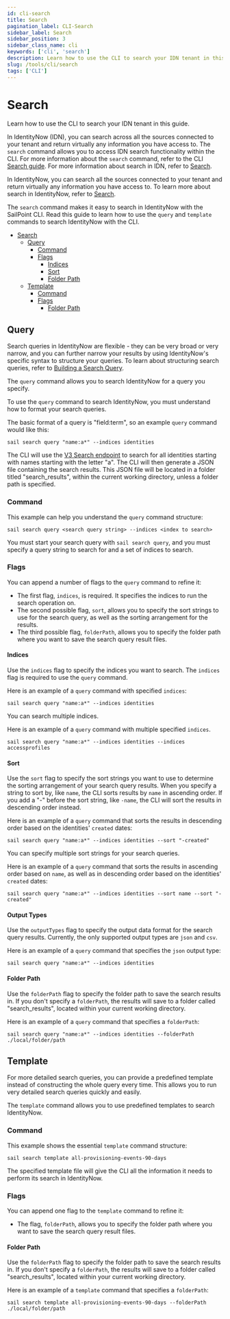 ```yaml
---
id: cli-search
title: Search
pagination_label: CLI-Search
sidebar_label: Search
sidebar_position: 3
sidebar_class_name: cli
keywords: ['cli', 'search']
description: Learn how to use the CLI to search your IDN tenant in this guide.
slug: /tools/cli/search
tags: ['CLI']
---
```


# Search

Learn how to use the CLI to search your IDN tenant in this guide.

In IdentityNow (IDN), you can search across all the sources connected to your tenant and return virtually any information you have access to. The `search` command allows you to access IDN search functionality within the CLI. For more information about the `search` command, refer to the CLI [Search guide](/idn/tools/cli/search). For more information about search in IDN, refer to [Search](idn/api/v3/search).

In IdentityNow, you can search all the sources connected to your tenant and return virtually any information you have access to. To learn more about search in IdentityNow, refer to [Search](https://documentation.sailpoint.com/saas/help/search/index.html).

The `search` command makes it easy to search in IdentityNow with the SailPoint CLI. Read this guide to learn how to use the `query` and `template` commands to search IdentityNow with the CLI. 

- [Search](#search)
  - [Query](#query)
    - [Command](#command)
    - [Flags](#flags)
      - [Indices](#indices)
      - [Sort](#sort)
      - [Folder Path](#folder-path)
  - [Template](#template)
    - [Command](#command-1)
    - [Flags](#flags-1)
      - [Folder Path](#folder-path-1)

## Query

Search queries in IdentityNow are flexible - they can be very broad or very narrow, and you can further narrow your results by using IdentityNow's specific syntax to structure your queries. To learn about structuring search queries, refer to [Building a Search Query](https://documentation.sailpoint.com/saas/help/search/building-query.html). 

The `query` command allows you to search IdentityNow for a query you specify. 

To use the `query` command to search IdentityNow, you must understand how to format your search queries. 

The basic format of a query is "field:term", so an example `query` command would like this: 

```shell
sail search query "name:a*" --indices identities 
```

The CLI will use the [V3 Search endpoint](https://developer.sailpoint.com/idn/api/v3/search-post) to search for all identities starting with names starting with the letter "a". 
The CLI will then generate a JSON file containing the search results. This JSON file will be located in a folder titled "search_results", within the current working directory, unless a folder path is specified. 

### Command

This example can help you understand the `query` command structure: 

```shell
sail search query <search query string> --indices <index to search> 
```

You must start your search query with `sail search query`, and you must specify a query string to search for and a set of indices to search. 

### Flags

You can append a number of flags to the `query` command to refine it: 
- The first flag, `indices`, is required. It specifies the indices to run the search operation on. 
- The second possible flag, `sort`, allows you to specify the sort strings to use for the search query, as well as the sorting arrangement for the results. 
- The third possible flag, `folderPath`, allows you to specify the folder path where you want to save the search query result files. 
 
#### Indices

Use the `indices` flag to specify the indices you want to search. The `indices` flag is required to use the `query` command.

Here is an example of a `query` command with specified `indices`: 

```shell
sail search query "name:a*" --indices identities
```

You can search multiple indices. 

Here is an example of a `query` command with multiple specified `indices`. 

```shell
sail search query "name:a*" --indices identities --indices accessprofiles
```

#### Sort

Use the `sort` flag to specify the sort strings you want to use to determine the sorting arrangement of your search query results. 
When you specify a string to sort by, like `name`, the CLI sorts results by `name` in ascending order. If you add a "-" before the sort string, like `-name`, the CLI will sort the results in descending order instead.

Here is an example of a `query` command that sorts the results in descending order based on the identities' `created` dates: 

```shell
sail search query "name:a*" --indices identities --sort "-created"
```

You can specify multiple sort strings for your search queries. 

Here is an example of a `query` command that sorts the results in ascending order based on `name`, as well as in descending order based on the identities' `created` dates: 

```shell
sail search query "name:a*" --indices identities --sort name --sort "-created"
```

#### Output Types

Use the `outputTypes` flag to specify the output data format for the search query results. Currently, the only supported output types are `json` and `csv`. 

Here is an example of a `query` command that specifies the `json` output type: 

```shell
sail search query "name:a*" --indices identities
```

#### Folder Path

Use the `folderPath` flag to specify the folder path to save the search results in. 
If you don't specify a `folderPath`, the results will save to a folder called "search_results", located within your current working directory. 

Here is an example of a `query` command that specifies a `folderPath`: 

```shell
sail search query "name:a*" --indices identities --folderPath ./local/folder/path
```

## Template

For more detailed search queries, you can provide a predefined template instead of constructing the whole query every time. This allows you to run very detailed search queries quickly and easily.

The `template` command allows you to use predefined templates to search IdentityNow. 
 
### Command

This example shows the essential `template` command structure: 

```shell
sail search template all-provisioning-events-90-days
```

The specified template file will give the CLI all the information it needs to perform its search in IdentityNow. 

### Flags


You can append one flag to the `template` command to refine it: 
- The flag, `folderPath`, allows you to specify the folder path where you want to save the search query result files. 


#### Folder Path

Use the `folderPath` flag to specify the folder path to save the search results in. 
If you don't specify a `folderPath`, the results will save to a folder called "search_results", located within your current working directory. 

Here is an example of a `template` command that specifies a `folderPath`: 

```shell
sail search template all-provisioning-events-90-days --folderPath ./local/folder/path
```


